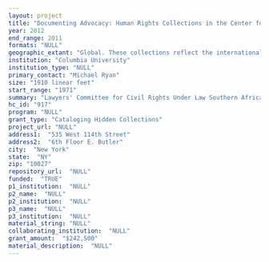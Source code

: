 ```yaml
--- 
layout: project 
title: "Documenting Advocacy: Human Rights Collections in the Center for Human Rights Documentation and Research, Columbia University"
year: 2012
end_range: 2011
formats: "NULL"
geographic_extant: "Global. These collections reflect the international work of their organizations and contain information on all regions of the world."
institution: "Columbia University"
institution_type: "NULL"
primary_contact: "Michael Ryan"
size: "1910 linear feet"
start_range: "1971"
summary: "Lawyers' Committee for Civil Rights Under Law Southern Africa Project (LCCR), 1971-1994; Physicians for Human Rights (PHR), 1982-2011; Human Rights First (HRF), 1978- 2003. The collections contain a broad range of material from the 1980s through the early 2000s, covering these US organizations’ formation and early history, day-to-day operations, missions, meetings, interactions with other NGOs and governments, participation in conferences, and research projects. Some files also contain interviews/correspondence with victims of human rights violations. Topics are diverse, ranging from women’s rights in China to refugees seeking US asylum to the formation of the International Criminal Court. HRF places emphasis on issues in the Middle East and Latin America, while PHR contains extensive files on missions to the Philippines, South Korea, Turkey, the former Yugoslavia, Cambodia, and Iraqi Kurdistan. However, both collections contain significant material on all regions of the world. LCCR contains material used by the Committee to carry on and advocate for their work throughout Southern Africa, with the highest concentration of material relating to South Africa and Namibia. Because of their large size and variety of information, these collections have tremendous research potential for scholars and current human rights activists, particularly those interested in how human rights organizations form and develop over time, and what programs and strategies have been most effective."
hc_id: "917"
program: "NULL"
grant_type: "Cataloging Hidden Collections"
project_url: "NULL"
address1:  "535 West 114th Street"
address2:  "6th Floor E. Butler"
city:  "New York"
state:  "NY"
zip: "10027"
repository_url:  "NULL"
funded:  "TRUE"
p1_institution:  "NULL"
p2_name:  "NULL"
p2_institution:  "NULL"
p3_name:  "NULL"
p3_institution:  "NULL"
material_string: "NULL"
collaborating_institution:  "NULL"
grant_amount:  "$242,500"
material_description:  "NULL"
---
```


